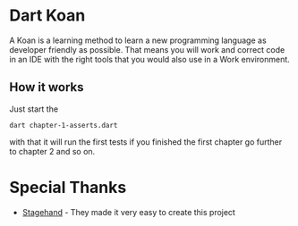 # Dart Koan

A Koan is a learning method to learn a new programming language as developer friendly as possible.
That means you will work and correct code in an IDE with the right tools that you would also use in a Work environment.


## How it works
Just start the
 
```
dart chapter-1-asserts.dart
```

with that it will run the first tests if you finished the first chapter go further to chapter 2 and so on.


# Special Thanks

- [Stagehand](https://github.com/dart-lang/stagehand/blob/master/LICENSE) - They made it very easy to create this project
